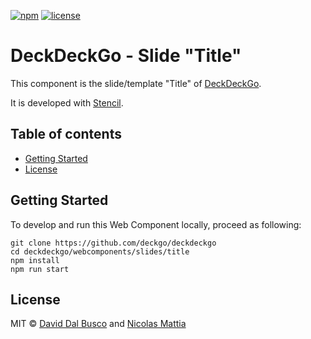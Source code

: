 [![npm][npm-badge]][npm-badge-url]
[![license][npm-license]][npm-license-url]

[npm-badge]: https://img.shields.io/npm/v/@deckdeckgo/slide-title
[npm-badge-url]: https://www.npmjs.com/package/@deckdeckgo/slide-title
[npm-license]: https://img.shields.io/npm/l/@deckdeckgo/slide-title
[npm-license-url]: https://github.com/deckgo/deckdeckgo/blob/master/webcomponents/slides/title/LICENSE

# DeckDeckGo - Slide "Title"

This component is the slide/template "Title" of [DeckDeckGo].

It is developed with [Stencil](https://stenciljs.com).

## Table of contents

- [Getting Started](#getting-started)
- [License](#license)

## Getting Started

To develop and run this Web Component locally, proceed as following:

```
git clone https://github.com/deckgo/deckdeckgo
cd deckdeckgo/webcomponents/slides/title
npm install
npm run start
```

## License

MIT © [David Dal Busco](mailto:david.dalbusco@outlook.com) and [Nicolas Mattia](mailto:nicolas@nmattia.com)

[deckdeckgo]: https://deckdeckgo.com
